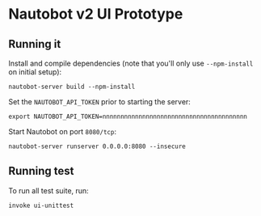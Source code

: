 # Nautobot v2 UI Prototype

## Running it

Install and compile dependencies (note that you'll only use `--npm-install` on initial setup):

```no-highlight
nautobot-server build --npm-install
```

Set the `NAUTOBOT_API_TOKEN` prior to starting the server:

```no-highlight
export NAUTOBOT_API_TOKEN=nnnnnnnnnnnnnnnnnnnnnnnnnnnnnnnnnnnnnnnn
```

Start Nautobot on port `8080/tcp`:

```no-highlight
nautobot-server runserver 0.0.0.0:8080 --insecure
```

## Running test

To run all test suite, run:

```no-highlight
invoke ui-unittest
```
